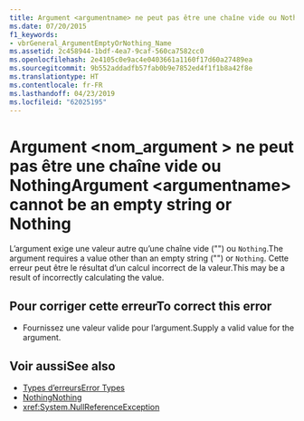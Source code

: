 ```yaml
---
title: Argument <argumentname> ne peut pas être une chaîne vide ou Nothing
ms.date: 07/20/2015
f1_keywords:
- vbrGeneral_ArgumentEmptyOrNothing_Name
ms.assetid: 2c458944-1bdf-4ea7-9caf-560ca7582cc0
ms.openlocfilehash: 2e4105c0e9ac4e0403661a1160f17d60a27489ea
ms.sourcegitcommit: 9b552addadfb57fab0b9e7852ed4f1f1b8a42f8e
ms.translationtype: HT
ms.contentlocale: fr-FR
ms.lasthandoff: 04/23/2019
ms.locfileid: "62025195"
---
```

# <a name="argument-argumentname-cannot-be-an-empty-string-or-nothing"></a><span data-ttu-id="0a1ad-102">Argument \<nom_argument > ne peut pas être une chaîne vide ou Nothing</span><span class="sxs-lookup"><span data-stu-id="0a1ad-102">Argument \<argumentname> cannot be an empty string or Nothing</span></span>
<span data-ttu-id="0a1ad-103">L’argument exige une valeur autre qu’une chaîne vide ("") ou `Nothing`.</span><span class="sxs-lookup"><span data-stu-id="0a1ad-103">The argument requires a value other than an empty string ("") or `Nothing`.</span></span> <span data-ttu-id="0a1ad-104">Cette erreur peut être le résultat d’un calcul incorrect de la valeur.</span><span class="sxs-lookup"><span data-stu-id="0a1ad-104">This may be a result of incorrectly calculating the value.</span></span>  
  
## <a name="to-correct-this-error"></a><span data-ttu-id="0a1ad-105">Pour corriger cette erreur</span><span class="sxs-lookup"><span data-stu-id="0a1ad-105">To correct this error</span></span>  
  
- <span data-ttu-id="0a1ad-106">Fournissez une valeur valide pour l’argument.</span><span class="sxs-lookup"><span data-stu-id="0a1ad-106">Supply a valid value for the argument.</span></span>  
  
## <a name="see-also"></a><span data-ttu-id="0a1ad-107">Voir aussi</span><span class="sxs-lookup"><span data-stu-id="0a1ad-107">See also</span></span>

- [<span data-ttu-id="0a1ad-108">Types d’erreurs</span><span class="sxs-lookup"><span data-stu-id="0a1ad-108">Error Types</span></span>](../../visual-basic/programming-guide/language-features/error-types.md)
- [<span data-ttu-id="0a1ad-109">Nothing</span><span class="sxs-lookup"><span data-stu-id="0a1ad-109">Nothing</span></span>](../../visual-basic/language-reference/nothing.md)
- <xref:System.NullReferenceException>
